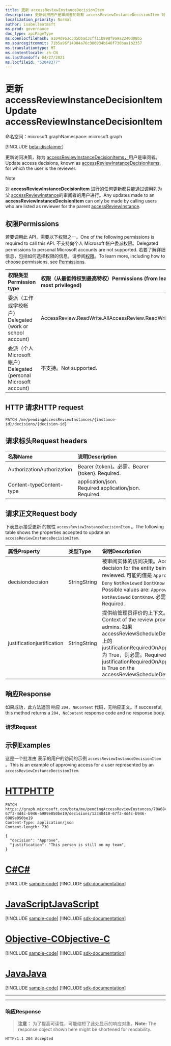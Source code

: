 ```yaml
---
title: 更新 accessReviewInstanceDecisionItem
description: 更新调用用户是审阅者的现有 accessReviewInstanceDecisionItem 对象。
localization_priority: Normal
author: isabelleatmsft
ms.prod: governance
doc_type: apiPageType
ms.openlocfilehash: a104d963c3d5bbad3cff11b998f9a9a2240d08b5
ms.sourcegitcommit: 71b5a96f14984a76c386934b648f730baa1b2357
ms.translationtype: MT
ms.contentlocale: zh-CN
ms.lasthandoff: 04/27/2021
ms.locfileid: "52048377"
---
```

# <a name="update-accessreviewinstancedecisionitem"></a><span data-ttu-id="8ad6e-103">更新 accessReviewInstanceDecisionItem</span><span class="sxs-lookup"><span data-stu-id="8ad6e-103">Update accessReviewInstanceDecisionItem</span></span>

<span data-ttu-id="8ad6e-104">命名空间：microsoft.graph</span><span class="sxs-lookup"><span data-stu-id="8ad6e-104">Namespace: microsoft.graph</span></span>

[!INCLUDE [beta-disclaimer](../../includes/beta-disclaimer.md)]

<span data-ttu-id="8ad6e-105">更新访问决策，称为 [accessReviewInstanceDecisionItems，](../resources/accessreviewinstancedecisionitem.md)用户是审阅者。</span><span class="sxs-lookup"><span data-stu-id="8ad6e-105">Update access decisions, known as [accessReviewInstanceDecisionItems](../resources/accessreviewinstancedecisionitem.md), for which the user is the reviewer.</span></span>

>[!NOTE]
><span data-ttu-id="8ad6e-106">对 **accessReviewInstanceDecisionItem** 进行的任何更新都只能通过调用列为父 [accessReviewInstance](../resources/accessreviewinstance.md)的审阅者的用户进行。</span><span class="sxs-lookup"><span data-stu-id="8ad6e-106">Any updates made to an **accessReviewInstanceDecisionItem** can only be made by calling users who are listed as reviewer for the parent [accessReviewInstance](../resources/accessreviewinstance.md).</span></span>

## <a name="permissions"></a><span data-ttu-id="8ad6e-107">权限</span><span class="sxs-lookup"><span data-stu-id="8ad6e-107">Permissions</span></span>
<span data-ttu-id="8ad6e-108">若要调用此 API，需要以下权限之一。</span><span class="sxs-lookup"><span data-stu-id="8ad6e-108">One of the following permissions is required to call this API.</span></span> <span data-ttu-id="8ad6e-109">不支持向个人 Microsoft 帐户委派权限。</span><span class="sxs-lookup"><span data-stu-id="8ad6e-109">Delegated permissions to personal Microsoft accounts are not supported.</span></span> <span data-ttu-id="8ad6e-110">若要了解详细信息，包括如何选择权限的信息，请参阅[权限](/graph/permissions-reference)。</span><span class="sxs-lookup"><span data-stu-id="8ad6e-110">To learn more, including how to choose permissions, see [Permissions](/graph/permissions-reference).</span></span>

|<span data-ttu-id="8ad6e-111">权限类型</span><span class="sxs-lookup"><span data-stu-id="8ad6e-111">Permission type</span></span>                        | <span data-ttu-id="8ad6e-112">权限（从最低特权到最高特权）</span><span class="sxs-lookup"><span data-stu-id="8ad6e-112">Permissions (from least to most privileged)</span></span>              |
|:--------------------------------------|:---------------------------------------------------------|
|<span data-ttu-id="8ad6e-113">委派（工作或学校帐户）</span><span class="sxs-lookup"><span data-stu-id="8ad6e-113">Delegated (work or school account)</span></span>     | <span data-ttu-id="8ad6e-114">AccessReview.ReadWrite.All</span><span class="sxs-lookup"><span data-stu-id="8ad6e-114">AccessReview.ReadWrite.All</span></span> |
|<span data-ttu-id="8ad6e-115">委派（个人 Microsoft 帐户）</span><span class="sxs-lookup"><span data-stu-id="8ad6e-115">Delegated (personal Microsoft account)</span></span>|<span data-ttu-id="8ad6e-116">不支持。</span><span class="sxs-lookup"><span data-stu-id="8ad6e-116">Not supported.</span></span>|

## <a name="http-request"></a><span data-ttu-id="8ad6e-117">HTTP 请求</span><span class="sxs-lookup"><span data-stu-id="8ad6e-117">HTTP request</span></span>
<!-- { "blockType": "ignored" } -->
```http
PATCH /me/pendingAccessReviewInstances/{instance-id}/decisions/{decision-id}
```
## <a name="request-headers"></a><span data-ttu-id="8ad6e-118">请求标头</span><span class="sxs-lookup"><span data-stu-id="8ad6e-118">Request headers</span></span>
| <span data-ttu-id="8ad6e-119">名称</span><span class="sxs-lookup"><span data-stu-id="8ad6e-119">Name</span></span>         | <span data-ttu-id="8ad6e-120">说明</span><span class="sxs-lookup"><span data-stu-id="8ad6e-120">Description</span></span> |
|:-------------|:------------|
|<span data-ttu-id="8ad6e-121">Authorization</span><span class="sxs-lookup"><span data-stu-id="8ad6e-121">Authorization</span></span>|<span data-ttu-id="8ad6e-p102">Bearer {token}。必需。</span><span class="sxs-lookup"><span data-stu-id="8ad6e-p102">Bearer {token}. Required.</span></span>|
| <span data-ttu-id="8ad6e-124">Content-type</span><span class="sxs-lookup"><span data-stu-id="8ad6e-124">Content-type</span></span> | <span data-ttu-id="8ad6e-p103">application/json. Required.</span><span class="sxs-lookup"><span data-stu-id="8ad6e-p103">application/json. Required.</span></span> |

## <a name="request-body"></a><span data-ttu-id="8ad6e-127">请求正文</span><span class="sxs-lookup"><span data-stu-id="8ad6e-127">Request body</span></span>
<span data-ttu-id="8ad6e-128">下表显示接受更新 的属性 `accessReviewInstanceDecisionItem` 。</span><span class="sxs-lookup"><span data-stu-id="8ad6e-128">The following table shows the properties accepted to update an `accessReviewInstanceDecisionItem`.</span></span>

| <span data-ttu-id="8ad6e-129">属性</span><span class="sxs-lookup"><span data-stu-id="8ad6e-129">Property</span></span>     | <span data-ttu-id="8ad6e-130">类型</span><span class="sxs-lookup"><span data-stu-id="8ad6e-130">Type</span></span>       | <span data-ttu-id="8ad6e-131">说明</span><span class="sxs-lookup"><span data-stu-id="8ad6e-131">Description</span></span> |
|:-------------|:------------|:------------|
| <span data-ttu-id="8ad6e-132">decision</span><span class="sxs-lookup"><span data-stu-id="8ad6e-132">decision</span></span>  | <span data-ttu-id="8ad6e-133">String</span><span class="sxs-lookup"><span data-stu-id="8ad6e-133">String</span></span> | <span data-ttu-id="8ad6e-134">被审阅实体的访问决策。</span><span class="sxs-lookup"><span data-stu-id="8ad6e-134">Access decision for the entity being reviewed.</span></span> <span data-ttu-id="8ad6e-135">可能的值是 `Approve` `Deny` `NotReviewed` `DontKnow` ：。</span><span class="sxs-lookup"><span data-stu-id="8ad6e-135">Possible values are: `Approve` `Deny` `NotReviewed` `DontKnow`.</span></span> <span data-ttu-id="8ad6e-136">必需。</span><span class="sxs-lookup"><span data-stu-id="8ad6e-136">Required.</span></span>  |
|  <span data-ttu-id="8ad6e-137">justification</span><span class="sxs-lookup"><span data-stu-id="8ad6e-137">justification</span></span> | <span data-ttu-id="8ad6e-138">String</span><span class="sxs-lookup"><span data-stu-id="8ad6e-138">String</span></span> | <span data-ttu-id="8ad6e-139">提供给管理员评价的上下文。</span><span class="sxs-lookup"><span data-stu-id="8ad6e-139">Context of the review provided to admins.</span></span> <span data-ttu-id="8ad6e-140">如果 accessReviewScheduleDefinition 上的 justificationRequiredOnApproval 为 True，则必需。</span><span class="sxs-lookup"><span data-stu-id="8ad6e-140">Required if justificationRequiredOnApproval is True on the accessReviewScheduleDefinition.</span></span>  |

## <a name="response"></a><span data-ttu-id="8ad6e-141">响应</span><span class="sxs-lookup"><span data-stu-id="8ad6e-141">Response</span></span>
<span data-ttu-id="8ad6e-142">如果成功，此方法返回 响应 `204, NoContent` 代码，无响应正文。</span><span class="sxs-lookup"><span data-stu-id="8ad6e-142">If successful, this method returns a `204, NoContent` response code and no response body.</span></span>

### <a name="request"></a><span data-ttu-id="8ad6e-143">请求</span><span class="sxs-lookup"><span data-stu-id="8ad6e-143">Request</span></span>
## <a name="examples"></a><span data-ttu-id="8ad6e-144">示例</span><span class="sxs-lookup"><span data-stu-id="8ad6e-144">Examples</span></span>

<span data-ttu-id="8ad6e-145">这是一个批准由 表示的用户的访问的示例 `accessReviewInstanceDecisionItem` 。</span><span class="sxs-lookup"><span data-stu-id="8ad6e-145">This is an example of approving access for a user represented by an `accessReviewInstanceDecisionItem`.</span></span>



# <a name="http"></a>[<span data-ttu-id="8ad6e-146">HTTP</span><span class="sxs-lookup"><span data-stu-id="8ad6e-146">HTTP</span></span>](#tab/http)
<!-- {
  "blockType": "request",
  "name": "update_accessReviewInstanceDecisionItem"
}-->
``` http
PATCH https://graph.microsoft.com/beta/me/pendingAccessReviewInstances/70a68410-67f3-4d4c-b946-6989e050be19/decisions/12348410-67f3-4d4c-b946-6989e050be19
Content-Type: application/json
Content-length: 730

{
  "decision": "Approve",
  "justification": "This person is still on my team",
}
```
# <a name="c"></a>[<span data-ttu-id="8ad6e-147">C#</span><span class="sxs-lookup"><span data-stu-id="8ad6e-147">C#</span></span>](#tab/csharp)
[!INCLUDE [sample-code](../includes/snippets/csharp/update-accessreviewinstancedecisionitem-csharp-snippets.md)]
[!INCLUDE [sdk-documentation](../includes/snippets/snippets-sdk-documentation-link.md)]

# <a name="javascript"></a>[<span data-ttu-id="8ad6e-148">JavaScript</span><span class="sxs-lookup"><span data-stu-id="8ad6e-148">JavaScript</span></span>](#tab/javascript)
[!INCLUDE [sample-code](../includes/snippets/javascript/update-accessreviewinstancedecisionitem-javascript-snippets.md)]
[!INCLUDE [sdk-documentation](../includes/snippets/snippets-sdk-documentation-link.md)]

# <a name="objective-c"></a>[<span data-ttu-id="8ad6e-149">Objective-C</span><span class="sxs-lookup"><span data-stu-id="8ad6e-149">Objective-C</span></span>](#tab/objc)
[!INCLUDE [sample-code](../includes/snippets/objc/update-accessreviewinstancedecisionitem-objc-snippets.md)]
[!INCLUDE [sdk-documentation](../includes/snippets/snippets-sdk-documentation-link.md)]

# <a name="java"></a>[<span data-ttu-id="8ad6e-150">Java</span><span class="sxs-lookup"><span data-stu-id="8ad6e-150">Java</span></span>](#tab/java)
[!INCLUDE [sample-code](../includes/snippets/java/update-accessreviewinstancedecisionitem-java-snippets.md)]
[!INCLUDE [sdk-documentation](../includes/snippets/snippets-sdk-documentation-link.md)]

---


---


### <a name="response"></a><span data-ttu-id="8ad6e-151">响应</span><span class="sxs-lookup"><span data-stu-id="8ad6e-151">Response</span></span>
><span data-ttu-id="8ad6e-152">**注意：** 为了提高可读性，可能缩短了此处显示的响应对象。</span><span class="sxs-lookup"><span data-stu-id="8ad6e-152">**Note:** The response object shown here might be shortened for readability.</span></span>
<!-- {
  "blockType": "response",
  "truncated": true,
  "@odata.type": "microsoft.graph.accessReviewInstanceDecisionItem"
} -->
```http
HTTP/1.1 204 Accepted
```

<!--
{
  "type": "#page.annotation",
  "description": "Update accessReviewInstanceDecisionItem",
  "keywords": "",
  "section": "documentation",
  "tocPath": "",
  "suppressions": [
  ]
}
-->
